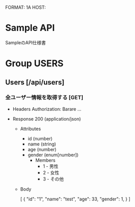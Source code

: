 FORMAT: 1A
HOST:

# Sample API

SampleのAPI仕様書

# Group USERS

## Users [/api/users]

### 全ユーザー情報を取得する [GET]

+ Headers
    Authorization: Barare ...

+ Response 200 (application/json)

    + Attributes
        + id (number)
        + name (string)
        + age (number)
        + gender (enum[number])
            + Members
                + 1 - 男性
                + 2 - 女性
                + 3 - その他

    + Body

        [
            {
                "id": "1",
                "name": "test",
                "age": 33,
                "gender": 1,
            }
        ]

